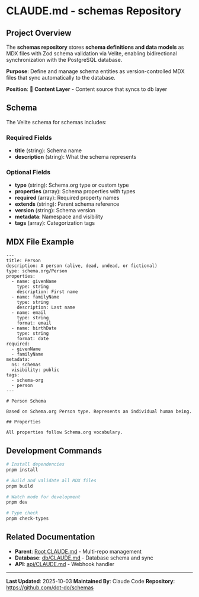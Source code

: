 # CLAUDE.md - schemas Repository

## Project Overview

The **schemas repository** stores **schema definitions and data models** as MDX files with Zod schema validation via Velite, enabling bidirectional synchronization with the PostgreSQL database.

**Purpose**: Define and manage schema entities as version-controlled MDX files that sync automatically to the database.

**Position**: 📝 **Content Layer** - Content source that syncs to db layer

## Schema

The Velite schema for schemas includes:

### Required Fields
- **title** (string): Schema name
- **description** (string): What the schema represents

### Optional Fields
- **type** (string): Schema.org type or custom type
- **properties** (array): Schema properties with types
- **required** (array): Required property names
- **extends** (string): Parent schema reference
- **version** (string): Schema version
- **metadata**: Namespace and visibility
- **tags** (array): Categorization tags

## MDX File Example

```mdx
---
title: Person
description: A person (alive, dead, undead, or fictional)
type: schema.org/Person
properties:
  - name: givenName
    type: string
    description: First name
  - name: familyName
    type: string
    description: Last name
  - name: email
    type: string
    format: email
  - name: birthDate
    type: string
    format: date
required:
  - givenName
  - familyName
metadata:
  ns: schemas
  visibility: public
tags:
  - schema-org
  - person
---

# Person Schema

Based on Schema.org Person type. Represents an individual human being.

## Properties

All properties follow Schema.org vocabulary.
```

## Development Commands

```bash
# Install dependencies
pnpm install

# Build and validate all MDX files
pnpm build

# Watch mode for development
pnpm dev

# Type check
pnpm check-types
```

## Related Documentation

- **Parent**: [Root CLAUDE.md](../CLAUDE.md) - Multi-repo management
- **Database**: [db/CLAUDE.md](../db/CLAUDE.md) - Database schema and sync
- **API**: [api/CLAUDE.md](../api/CLAUDE.md) - Webhook handler

---

**Last Updated**: 2025-10-03
**Maintained By**: Claude Code
**Repository**: https://github.com/dot-do/schemas
